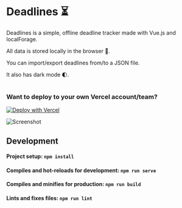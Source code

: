 # Deadlines ⏳

Deadlines is a simple, offline deadline tracker made with Vue.js and localForage. 

All data is stored locally in the browser 🔐. 

You can import/export deadlines from/to a JSON file. 

It also has dark mode 🌓. <br/><br/>

### Want to deploy to your own Vercel account/team?
[![Deploy with Vercel](https://vercel.com/button)](https://vercel.com/new/git/external?repository-url=https%3A%2F%2Fgithub.com%2Foneminch%2Fdeadlines)

![Screenshot](https://github.com/oneminch/deadlines/raw/main/src/assets/screenshot.jpg)

## Development

#### Project setup: `npm install`
#### Compiles and hot-reloads for development: `npm run serve`
#### Compiles and minifies for production: `npm run build`
#### Lints and fixes files: `npm run lint`
